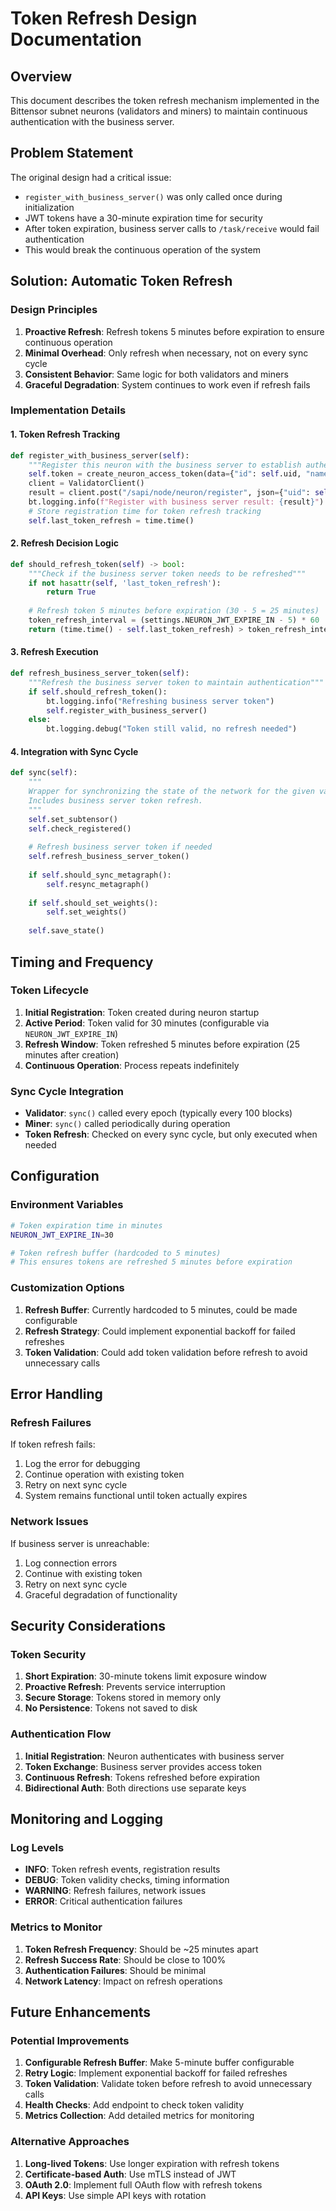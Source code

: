 # Token Refresh Design Documentation

## Overview

This document describes the token refresh mechanism implemented in the Bittensor subnet neurons (validators and miners) to maintain continuous authentication with the business server.

## Problem Statement

The original design had a critical issue:
- `register_with_business_server()` was only called once during initialization
- JWT tokens have a 30-minute expiration time for security
- After token expiration, business server calls to `/task/receive` would fail authentication
- This would break the continuous operation of the system

## Solution: Automatic Token Refresh

### Design Principles

1. **Proactive Refresh**: Refresh tokens 5 minutes before expiration to ensure continuous operation
2. **Minimal Overhead**: Only refresh when necessary, not on every sync cycle
3. **Consistent Behavior**: Same logic for both validators and miners
4. **Graceful Degradation**: System continues to work even if refresh fails

### Implementation Details

#### 1. Token Refresh Tracking

```python
def register_with_business_server(self):
    """Register this neuron with the business server to establish authentication"""
    self.token = create_neuron_access_token(data={"id": self.uid, "name": "validator", "providerId": "bittensor"})
    client = ValidatorClient()
    result = client.post("/sapi/node/neuron/register", json={"uid": self.uid, "token": self.token})
    bt.logging.info(f"Register with business server result: {result}")
    # Store registration time for token refresh tracking
    self.last_token_refresh = time.time()
```

#### 2. Refresh Decision Logic

```python
def should_refresh_token(self) -> bool:
    """Check if the business server token needs to be refreshed"""
    if not hasattr(self, 'last_token_refresh'):
        return True
    
    # Refresh token 5 minutes before expiration (30 - 5 = 25 minutes)
    token_refresh_interval = (settings.NEURON_JWT_EXPIRE_IN - 5) * 60  # Convert to seconds
    return (time.time() - self.last_token_refresh) > token_refresh_interval
```

#### 3. Refresh Execution

```python
def refresh_business_server_token(self):
    """Refresh the business server token to maintain authentication"""
    if self.should_refresh_token():
        bt.logging.info("Refreshing business server token")
        self.register_with_business_server()
    else:
        bt.logging.debug("Token still valid, no refresh needed")
```

#### 4. Integration with Sync Cycle

```python
def sync(self):
    """
    Wrapper for synchronizing the state of the network for the given validator.
    Includes business server token refresh.
    """
    self.set_subtensor()
    self.check_registered()
    
    # Refresh business server token if needed
    self.refresh_business_server_token()
    
    if self.should_sync_metagraph():
        self.resync_metagraph()
    
    if self.should_set_weights():
        self.set_weights()
    
    self.save_state()
```

## Timing and Frequency

### Token Lifecycle

1. **Initial Registration**: Token created during neuron startup
2. **Active Period**: Token valid for 30 minutes (configurable via `NEURON_JWT_EXPIRE_IN`)
3. **Refresh Window**: Token refreshed 5 minutes before expiration (25 minutes after creation)
4. **Continuous Operation**: Process repeats indefinitely

### Sync Cycle Integration

- **Validator**: `sync()` called every epoch (typically every 100 blocks)
- **Miner**: `sync()` called periodically during operation
- **Token Refresh**: Checked on every sync cycle, but only executed when needed

## Configuration

### Environment Variables

```bash
# Token expiration time in minutes
NEURON_JWT_EXPIRE_IN=30

# Token refresh buffer (hardcoded to 5 minutes)
# This ensures tokens are refreshed 5 minutes before expiration
```

### Customization Options

1. **Refresh Buffer**: Currently hardcoded to 5 minutes, could be made configurable
2. **Refresh Strategy**: Could implement exponential backoff for failed refreshes
3. **Token Validation**: Could add token validation before refresh to avoid unnecessary calls

## Error Handling

### Refresh Failures

If token refresh fails:
1. Log the error for debugging
2. Continue operation with existing token
3. Retry on next sync cycle
4. System remains functional until token actually expires

### Network Issues

If business server is unreachable:
1. Log connection errors
2. Continue with existing token
3. Retry on next sync cycle
4. Graceful degradation of functionality

## Security Considerations

### Token Security

1. **Short Expiration**: 30-minute tokens limit exposure window
2. **Proactive Refresh**: Prevents service interruption
3. **Secure Storage**: Tokens stored in memory only
4. **No Persistence**: Tokens not saved to disk

### Authentication Flow

1. **Initial Registration**: Neuron authenticates with business server
2. **Token Exchange**: Business server provides access token
3. **Continuous Refresh**: Tokens refreshed before expiration
4. **Bidirectional Auth**: Both directions use separate keys

## Monitoring and Logging

### Log Levels

- **INFO**: Token refresh events, registration results
- **DEBUG**: Token validity checks, timing information
- **WARNING**: Refresh failures, network issues
- **ERROR**: Critical authentication failures

### Metrics to Monitor

1. **Token Refresh Frequency**: Should be ~25 minutes apart
2. **Refresh Success Rate**: Should be close to 100%
3. **Authentication Failures**: Should be minimal
4. **Network Latency**: Impact on refresh operations

## Future Enhancements

### Potential Improvements

1. **Configurable Refresh Buffer**: Make 5-minute buffer configurable
2. **Retry Logic**: Implement exponential backoff for failed refreshes
3. **Token Validation**: Validate token before refresh to avoid unnecessary calls
4. **Health Checks**: Add endpoint to check token validity
5. **Metrics Collection**: Add detailed metrics for monitoring

### Alternative Approaches

1. **Long-lived Tokens**: Use longer expiration with refresh tokens
2. **Certificate-based Auth**: Use mTLS instead of JWT
3. **OAuth 2.0**: Implement full OAuth flow with refresh tokens
4. **API Keys**: Use simple API keys with rotation 